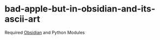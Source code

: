 # bad-apple-but-in-obsidian-and-its-ascii-art
Required [Obsidian](https://obsidian.md) and Python Modules

